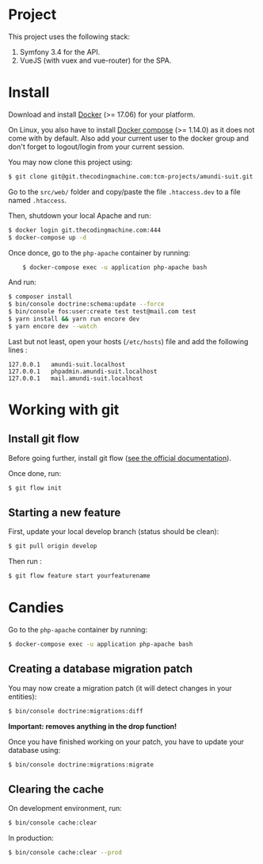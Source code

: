 # Project

This project uses the following stack:

1. Symfony 3.4 for the API.
2. VueJS (with vuex and vue-router) for the SPA.

# Install

Download and install [Docker](https://docs.docker.com/install/) (>= 17.06) for your platform.

On Linux, you also have to install [Docker compose](https://docs.docker.com/compose/install/) (>= 1.14.0) as it does not come with by default. 
Also add your current user to the docker group and don't forget to logout/login from your current 
session.

You may now clone this project using:

```bash
$ git clone git@git.thecodingmachine.com:tcm-projects/amundi-suit.git
```

Go to the `src/web/` folder and copy/paste the file `.htaccess.dev` to a file named `.htaccess`.

Then, shutdown your local Apache and run:

```bash
$ docker login git.thecodingmachine.com:444
$ docker-compose up -d
```

Once donce, go to the `php-apache` container by running:

```bash
    $ docker-compose exec -u application php-apache bash
```

And run:

```bash
$ composer install
$ bin/console doctrine:schema:update --force
$ bin/console fos:user:create test test@mail.com test
$ yarn install && yarn run encore dev
$ yarn encore dev --watch
```

Last but not least, open your hosts (`/etc/hosts`) file and add the following lines :
    
    127.0.0.1   amundi-suit.localhost
    127.0.0.1   phpadmin.amundi-suit.localhost
    127.0.0.1   mail.amundi-suit.localhost
        
# Working with git

## Install git flow

Before going further, install git flow ([see the official documentation](https://github.com/nvie/gitflow/wiki/Installation)).

Once done, run:

```bash
$ git flow init
```

## Starting a new feature

First, update your local develop branch (status should be clean):
```bash
$ git pull origin develop
```

Then run :
```bash
$ git flow feature start yourfeaturename
```

# Candies

Go to the `php-apache` container by running:

```bash
$ docker-compose exec -u application php-apache bash
```

## Creating a database migration patch

You may now create a migration patch (it will detect changes in your entities):

```bash
$ bin/console doctrine:migrations:diff
```

**Important: removes anything in the drop function!**

Once you have finished working on your patch, you have to update your database using:

```bash
$ bin/console doctrine:migrations:migrate
```

## Clearing the cache

On development environment, run:

```bash
$ bin/console cache:clear
```

In production:

```bash
$ bin/console cache:clear --prod
```
